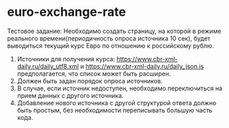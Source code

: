# euro-exchange-rate
Тестовое задание:
Необходимо создать страницу, на которой в режиме реального времени(периодичность опроса источника 10 сек),
будет выводиться текущий курс Евро по отношению к российскому рублю.
1. Источники для получения курса:
https://www.cbr-xml-daily.ru/daily_utf8.xml
и
https://www.cbr-xml-daily.ru/daily_json.js
предполагается, что список может быть расширен.
2. Должен быть задан порядок опроса источников.
3. В случае, если источник недоступен, необходимо переключиться на прием данных с другого источника.
4. Добавление нового источника с другой структурой ответа должно быть простым, без необходимости переписывать большую часть кода.
